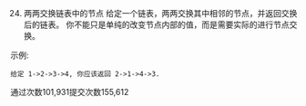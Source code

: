 24. 两两交换链表中的节点
给定一个链表，两两交换其中相邻的节点，并返回交换后的链表。
你不能只是单纯的改变节点内部的值，而是需要实际的进行节点交换。

 

示例:
```
给定 1->2->3->4, 你应该返回 2->1->4->3.
```

通过次数101,931提交次数155,612